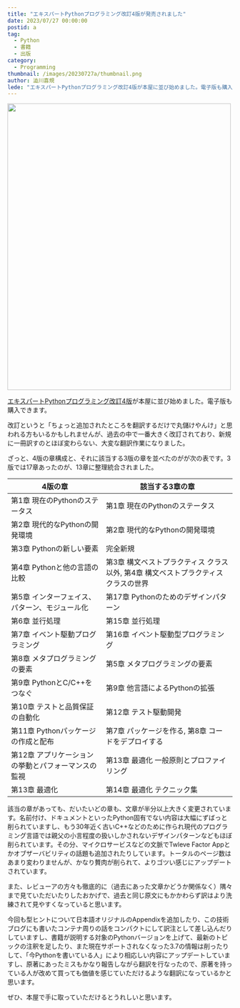 ```yaml
---
title: "エキスパートPythonプログラミング改訂4版が発売されました"
date: 2023/07/27 00:00:00
postid: a
tag:
  - Python
  - 書籍
  - 出版
category:
  - Programming
thumbnail: /images/20230727a/thumbnail.png
author: 澁川喜規
lede: "エキスパートPythonプログラミング改訂4版が本屋に並び始めました。電子版も購入できます。改訂というと「ちょっと追加されたところを翻訳するだけで丸儲けやんけ」と思われる方もいるかもしれませんが、過去の中で一番大きく改訂されており、新規に一冊訳すのとほぼ変わらない、大変な翻訳作業になりました。"
---
```

<img src="/images/20230727a/image.png" alt="" width="500" height="642" loading="lazy">

[エキスパートPythonプログラミング改訂4版](https://www.kadokawa.co.jp/product/302304004673/)が本屋に並び始めました。電子版も購入できます。

改訂というと「ちょっと追加されたところを翻訳するだけで丸儲けやんけ」と思われる方もいるかもしれませんが、過去の中で一番大きく改訂されており、新規に一冊訳すのとほぼ変わらない、大変な翻訳作業になりました。

ざっと、4版の章構成と、それに該当する3版の章を並べたのがが次の表です。3版では17章あったのが、13章に整理統合されました。

| 4版の章 | 該当する3章の章   |
| --- | --- |
| 第1章 現在のPythonのステータス | 第1章 現在のPythonのステータス  |
| 第2章 現代的なPythonの開発環境 | 第2章 現代的なPythonの開発環境  |
| 第3章 Pythonの新しい要素  | 完全新規 |
| 第4章 Pythonと他の言語の比較 | 第3章 構文ベストプラクティス クラス以外, 第4章 構文ベストプラクティス クラスの世界 |
| 第5章 インターフェイス、パターン、モジュール化 | 第17章 Pythonのためのデザインパターン |
| 第6章 並行処理 | 第15章 並行処理 |
| 第7章 イベント駆動プログラミング | 第16章 イベント駆動型プログラミング |
| 第8章 メタプログラミングの要素 | 第5章 メタプログラミングの要素 |
| 第9章 PythonとC/C++をつなぐ | 第9章 他言語によるPythonの拡張 |
| 第10章 テストと品質保証の自動化 | 第12章 テスト駆動開発 |
| 第11章 Pythonパッケージの作成と配布 | 第7章 パッケージを作る, 第8章 コードをデプロイする |
| 第12章 アプリケーションの挙動とパフォーマンスの監視 | 第13章 最適化 一般原則とプロファイリング |
| 第13章 最適化 | 第14章 最適化 テクニック集 |

該当の章があっても、だいたいどの章も、文章が半分以上大きく変更されています。名前付け、ドキュメントといったPython固有でない内容は大幅にずばっと削られていますし、もう30年近く古いC++などのために作られ現代のプログラミング言語では親父の小言程度の扱いしかされないデザインパターンなどもほぼ削られています。その分、マイクロサービスなどの文脈でTwleve Factor Appとかオブザーバビリティの話題も追加されたりしています。トータルのページ数はあまり変わりませんが、かなり贅肉が削られて、よりゴツい感じにアップデートされています。

また、レビューアの方々も徹底的に（過去にあった文章かどうか関係なく）隅々まで見ていただいたりしたおかげで、過去と同じ原文にもかかわらず訳はより洗練されて見やすくなっていると思います。

今回も型ヒントについて日本語オリジナルのAppendixを追加したり、この技術ブログにも書いたコンテナ周りの話をコンパクトにして訳注として差し込んだりしていますし、書籍が説明する対象のPythonバージョンを上げて、最新のトピックの注釈を足したり、また現在サポートされなくなった3.7の情報は削ったりして、「今Pythonを書いている人」により相応しい内容にアップデートしていますし、原著にあったミスもかなり報告しながら翻訳を行なったので、原著を持っている人が改めて買っても価値を感じていただけるような翻訳になっているかと思います。

ぜひ、本屋で手に取っていただけるとうれしいと思います。
